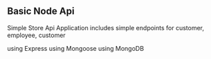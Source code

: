 ## Basic Node Api 

Simple Store Api 
Application includes simple endpoints for customer, employee, customer 

using Express
using Mongoose
using MongoDB

